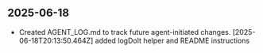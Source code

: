 ## 2025-06-18
- Created AGENT_LOG.md to track future agent-initiated changes.
[2025-06-18T20:13:50.464Z] added logDoIt helper and README instructions
